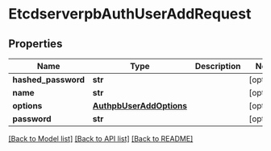 # EtcdserverpbAuthUserAddRequest

## Properties
Name | Type | Description | Notes
------------ | ------------- | ------------- | -------------
**hashed_password** | **str** |  | [optional] 
**name** | **str** |  | [optional] 
**options** | [**AuthpbUserAddOptions**](AuthpbUserAddOptions.md) |  | [optional] 
**password** | **str** |  | [optional] 

[[Back to Model list]](../README.md#documentation-for-models) [[Back to API list]](../README.md#documentation-for-api-endpoints) [[Back to README]](../README.md)


